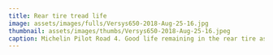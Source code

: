 ```yaml
---
title: Rear tire tread life
image: assets/images/fulls/Versys650-2018-Aug-25-16.jpg
thumbnail: assets/images/thumbs/Versys650-2018-Aug-25-16.jpeg
caption: Michelin Pilot Road 4. Good life remaining in the rear tire as well. 
---
```

